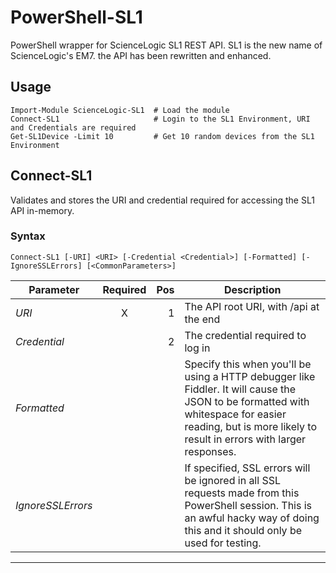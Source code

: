 # PowerShell-SL1
PowerShell wrapper for ScienceLogic SL1 REST API.
SL1 is the new name of ScienceLogic's EM7. the API has been rewritten and enhanced.

## Usage

	Import-Module ScienceLogic-SL1	# Load the module
	Connect-SL1						# Login to the SL1 Environment, URI and Credentials are required
	Get-SL1Device -Limit 10			# Get 10 random devices from the SL1 Environment

## Connect-SL1
Validates and stores the URI and credential required for accessing the SL1 API in-memory.

### Syntax
	Connect-SL1 [-URI] <URI> [-Credential <Credential>] [-Formatted] [-IgnoreSSLErrors] [<CommonParameters>]

Parameter | Required | Pos  | Description 
--------- | :------: | ---: | ----------- 
*URI* | X | 1 | The API root URI, with /api at the end
*Credential* |  | 2 | The credential required to log in 
*Formatted* |  |  | Specify this when you&#39;ll be using a HTTP debugger like Fiddler. It will cause the JSON to be formatted with whitespace for easier reading, but is more likely to result in errors with larger responses. 
*IgnoreSSLErrors* |  |  | If specified, SSL errors will be ignored in all SSL requests made from this PowerShell session. This is an awful hacky way of doing this and it should only be used for testing. 

*** 
